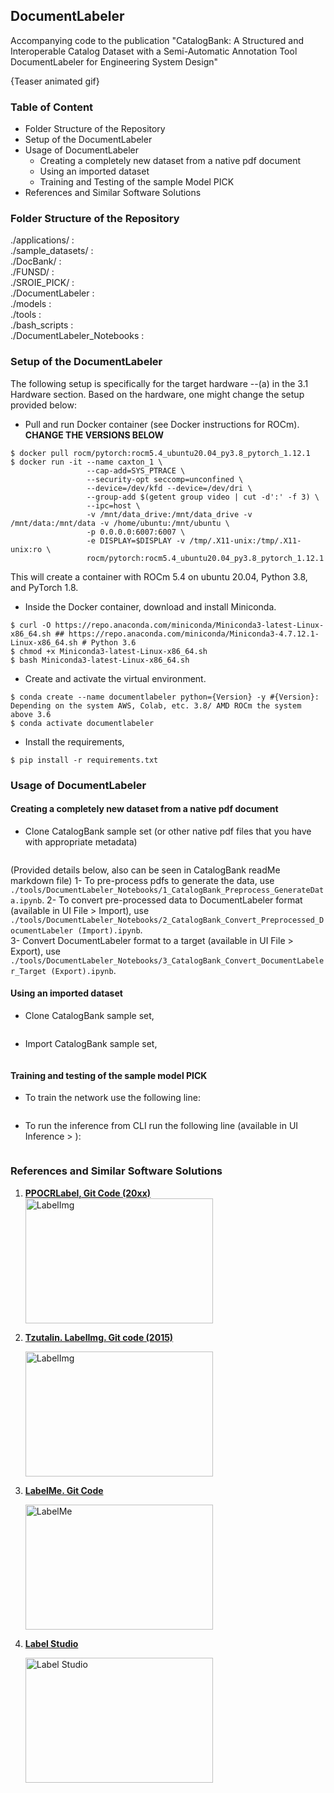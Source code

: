 ## DocumentLabeler
Accompanying code to the publication "CatalogBank: A Structured and Interoperable Catalog Dataset with a Semi-Automatic Annotation Tool DocumentLabeler for Engineering System Design"

{Teaser animated gif}

### __Table of Content__
- Folder Structure of the Repository  
- Setup of the DocumentLabeler  
- Usage of DocumentLabeler  
    - Creating a completely new dataset from a native pdf document  
    - Using an imported dataset  
    - Training and Testing of the sample Model PICK  
- References and Similar Software Solutions
    
### __Folder Structure of the Repository__
./applications/                 :  
    ./sample_datasets/          :  
        ./DocBank/              :  
        ./FUNSD/                :  
        ./SROIE_PICK/           :  
./DocumentLabeler               :  
./models                        :  
./tools                         :  
    ./bash_scripts              :  
    ./DocumentLabeler_Notebooks :  

### __Setup of the DocumentLabeler__
The following setup is specifically for the target hardware --(a) in the 3.1 Hardware section. Based on the hardware, one might change the setup provided below:

- Pull and run Docker container (see Docker instructions for ROCm). __CHANGE THE VERSIONS BELOW__
```
$ docker pull rocm/pytorch:rocm5.4_ubuntu20.04_py3.8_pytorch_1.12.1
$ docker run -it --name caxton_1 \
                 --cap-add=SYS_PTRACE \
                 --security-opt seccomp=unconfined \
                 --device=/dev/kfd --device=/dev/dri \
                 --group-add $(getent group video | cut -d':' -f 3) \
                 --ipc=host \
                 -v /mnt/data_drive:/mnt/data_drive -v /mnt/data:/mnt/data -v /home/ubuntu:/mnt/ubuntu \
                 -p 0.0.0.0:6007:6007 \
                 -e DISPLAY=$DISPLAY -v /tmp/.X11-unix:/tmp/.X11-unix:ro \
                 rocm/pytorch:rocm5.4_ubuntu20.04_py3.8_pytorch_1.12.1
```

This will create a container with ROCm 5.4 on ubuntu 20.04, Python 3.8, and PyTorch 1.8.

- Inside the Docker container, download and install Miniconda.
```
$ curl -O https://repo.anaconda.com/miniconda/Miniconda3-latest-Linux-x86_64.sh ## https://repo.anaconda.com/miniconda/Miniconda3-4.7.12.1-Linux-x86_64.sh # Python 3.6
$ chmod +x Miniconda3-latest-Linux-x86_64.sh
$ bash Miniconda3-latest-Linux-x86_64.sh
```

- Create and activate the virtual environment.
```
$ conda create --name documentlabeler python={Version} -y #{Version}: Depending on the system AWS, Colab, etc. 3.8/ AMD ROCm the system above 3.6
$ conda activate documentlabeler
```

- Install the requirements,
```
$ pip install -r requirements.txt
```

### __Usage of DocumentLabeler__

#### Creating a completely new dataset from a native pdf document
- Clone CatalogBank sample set (or other native pdf files that you have with appropriate metadata)
```

```
(Provided details below, also can be seen in CatalogBank readMe markdown file)
1- To pre-process pdfs to generate the data, use `./tools/DocumentLabeler_Notebooks/1_CatalogBank_Preprocess_GenerateData.ipynb`.
2- To convert pre-processed data to DocumentLabeler format (available in UI File > Import), use `./tools/DocumentLabeler_Notebooks/2_CatalogBank_Convert_Preprocessed_DocumentLabeler (Import).ipynb`.  
3- Convert DocumentLabeler format to a target (available in UI File > Export), use `./tools/DocumentLabeler_Notebooks/3_CatalogBank_Convert_DocumentLabeler_Target (Export).ipynb`.  

#### Using an imported dataset
- Clone CatalogBank sample set,
```

```

- Import CatalogBank sample set,
```

```

#### Training and testing of the sample model PICK
- To train the network use the following line:
```

```

- To run the inference from CLI run the following line (available in UI Inference > ):
```

```


### __References and Similar Software Solutions__

1. [__PPOCRLabel, Git Code (20xx)__](https://github.com/PaddlePaddle/PaddleOCR)
    <img src="../doc/datasets/labelimg.jpg" alt="LabelImg" width="300" height="200" /> 

2. [__Tzutalin. LabelImg. Git code (2015)__](https://github.com/tzutalin/labelImg)  

   <img src="../doc/datasets/labelimg.jpg" alt="LabelImg" width="300" height="200" />  

3. [__LabelMe. Git Code__](https://github.com/wkentaro/labelme)  

   <img src="../doc/datasets/labelme.jpg" alt="LabelMe" width="300" height="200"/>  

4. [__Label Studio__](https://github.com/heartexlabs/label-studio)  

   <img src="../doc/datasets/labelstudio-ui.gif" alt="Label Studio" width="300" height="200"/>  
